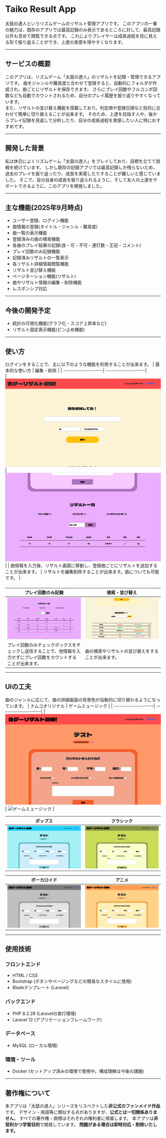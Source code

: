 # Taiko Result App
太鼓の達人というリズムゲームのリザルト管理アプリです。
このアプリの一番の魅力は、既存のアプリでは最高記録のみ表示であるところに対して、最高記録以外も含めて閲覧できる点です。
これによりプレイヤーは成長過程を目に見える形で振り返ることができ、上達の実感を得やすくなります。

------

## サービスの概要
このアプリは、リズムゲーム「太鼓の達人」のリザルトを記録・管理できるアプリです。
曲をジャンルや難易度と合わせて登録すると、自動的にフォルダが作成され、曲ごとにリザルトを保存できます。
さらにプレイ回数やフルコンボ回数なども自動でカウントされるため、自分のプレイ履歴を振り返りやすくなっています。<br>
また、リザルトの並び替え機能を搭載しており、判定順や登録日順など目的に合わせて簡単に切り替えることが出来ます。
そのため、上達を目指す人や、後からプレイ記録を見返して分析したり、自分の成長過程を実感したい人に特におすすめです。

------

## 開発した背景
私は休日によくリズムゲーム「太鼓の達人」をプレイしており、目標を立てて挑戦を続けています。
しかし既存の記録アプリでは最高記録しか残らないため、過去のプレイを振り返ったり、成長を実感したりすることが難しいと感じていました。
そこで、自分自身の成長を振り返られるように、そして友人の上達をサポートできるように、このアプリを開発しました。

-----

## 主な機能(2025年9月時点)
- ユーザー登録、ログイン機能
- 曲情報の登録(タイトル・ジャンル・難易度)
- 曲一覧の表示機能
- 登録済みの曲の検索機能
- 各曲のプレイ結果の記録(良・可・不可・連打数・王冠・コメント)
- プレイ回数のみ記録機能
- 記録済みリザルトの一覧表示
- 各リザルト詳細情報閲覧機能
- リザルト並び替え機能
- ページネーション機能(リザルト)
- 曲やリザルト情報の編集・削除機能
- レスポンシブ対応


------

## 今後の開発予定
- 統計の可視化機能(グラフ化・スコア上昇率など)
- リザルト固定表示機能(ピン止め機能)

------

## 使い方
ログインをすることで、主に以下のような機能を利用することが出来ます。
| 基本的な使い方 | 編集・削除 |
| --------------------| --------------------|    
| ![基本的な使い方](./gifs/ex.gif) | ![編集・削除](./gifs/update.gif) |
| 曲情報を入力後、リザルト画面に移動し、登録曲ごとにリザルトを追加することが出来ます。 | リザルトを編集削除することが出来ます。曲についても可能です。 |

###
| プレイ回数のみ記録 | 検索・並び替え |
| --------------------| --------------------|
| ![プレイ回数のみ記録](./gifs/play_count_only.gif) | ![検索・並び替え](./gifs/search.gif) |
| プレイ回数のみチェックボックスをチェックし送信することで、他情報を入力せずにプレイ回数をカウントすることが出来ます。 | 曲の検索やリザルトの並び替えをすることが出来ます。 |

-----

## UIの工夫
曲のジャンルに応じて、曲の詳細画面の背景色が自動的に切り替わるようになっています。
| ナムコオリジナル | ゲームミュージック |
| --------------------| --------------------|
| ![ナムコオリジナル](./color-sample/namco.png) | ![ゲームミュージック](./color-sample/ga.png) |

| ポップス | クラシック |
| --------------------| --------------------|
| ![ポップス](./color-sample/pops.png) | ![クラシック](./color-sample/cla.png) |

| ボーカロイド | アニメ |
| --------------------| --------------------|
| ![ボーカロイド](./color-sample/vocalo.png) | ![アニメ](./color-sample/anime.png) |

-----

## 使用技術
### フロントエンド
- HTML / CSS
- Bootstrap (ボタンやページングなどの簡易なスタイルに使用)
- Bladeテンプレート (Laravel)

### バックエンド
- PHP 8.2.28 (Laravelの実行環境)
- Laravel 12 (アプリケーションフレームワーク)

### データベース
- MySQL (ローカル環境)

### 環境・ツール
- Docker (セットアップ済みの環境で使用中。構成理解は今後の課題)

-----

## 著作権について

本アプリは「太鼓の達人」シリーズをリスペクトした**非公式のファンメイド作品**です。
デザイン・用語等に類似する点がありますが、**公式とは一切関係ありません**。
すべての著作権・商標はそれぞれの権利者に帰属します。
本アプリは**非営利かつ学習目的**で開発しています。
**問題がある場合は即時対応・削除いたします。**




